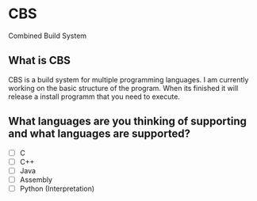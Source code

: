 # CBS
Combined Build System

## What is CBS
CBS is a build system for multiple programming languages. I am currently working on the basic structure of the program. When its finished it will release a install programm that you need to execute.

## What languages are you thinking of supporting and what languages are supported?

- [ ] C
- [ ] C++
- [ ] Java
- [ ] Assembly
- [ ] Python (Interpretation)